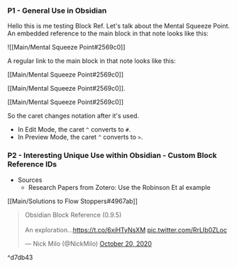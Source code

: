 ### P1 - General Use in Obsidian
Hello this is me testing Block Ref. Let's talk about the Mental Squeeze Point. An embedded reference to the main block in that note looks like this: 

![[Main/Mental Squeeze Point#2569c0]]


A regular link to the main block in that note looks like this: 

[[Main/Mental Squeeze Point#2569c0]]

[[Main/Mental Squeeze Point#2569c0]].

[[Main/Mental Squeeze Point#2569c0]]

So the caret changes notation after it's used.
- In Edit Mode, the caret `^` converts to `#`.
- In Preview Mode, the caret `^` converts to ` > `.

### P2 - Interesting Unique Use within Obsidian - Custom Block Reference IDs
- Sources
	- Research Papers from Zotero: Use the Robinson Et al example

[[Main/Solutions to Flow Stoppers#4967ab]]

<blockquote class="twitter-tweet"><p lang="en" dir="ltr">Obsidian Block Reference (0.9.5)<br><br>An exploration...<a href="https://t.co/6xiHTyNsXM">https://t.co/6xiHTyNsXM</a> <a href="https://t.co/RrLIb0ZLoc">pic.twitter.com/RrLIb0ZLoc</a></p>&mdash; Nick Milo (@NickMilo) <a href="https://twitter.com/NickMilo/status/1318367392230121473?ref_src=twsrc%5Etfw">October 20, 2020</a></blockquote>

^d7db43
